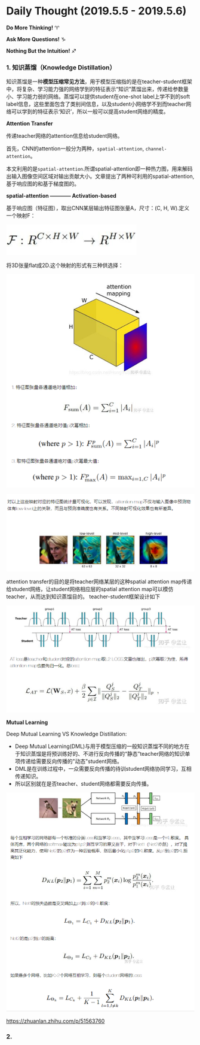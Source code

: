 # Daily Thought (2019.5.5 - 2019.5.6)
**Do More Thinking!** ♈ 

**Ask More Questions!** ♑

**Nothing But the Intuition!** ♐

### 1. 知识蒸馏（Knowledge Distillation）

知识蒸馏是一种**模型压缩常见方法**，用于模型压缩指的是在teacher-student框架中，将复杂、学习能力强的网络学到的特征表示“知识”蒸馏出来，传递给参数量小、学习能力弱的网络。蒸馏可以提供student在one-shot label上学不到的soft label信息，这些里面包含了类别间信息，以及student小网络学不到而teacher网络可以学到的特征表示‘知识’，所以一般可以提高student网络的精度。
 
**Attention Transfer** 

传递teacher网络的attention信息给student网络。

首先，CNN的attention一般分为两种，`spatial-attention`, `channel-attention`。

本文利用的是`spatial-attention`.所谓spatial-attention即一种热力图，用来解码出输入图像空间区域对输出贡献大小。文章提出了两种可利用的spatial-attention,基于响应图的和基于梯度图的。

**spatial-attention ———— Activation-based**

基于响应图（特征图），取出CNN某层输出特征图张量A，尺寸：(C, H, W).定义一个映射F：

![](__pics/KD_1.png)

将3D张量flat成2D.这个映射的形式有三种供选择：

![](__pics/KD_2.png)

![](__pics/KD_3.png)

attention transfer的目的是将teacher网络某层的这种spatial attention map传递给student网络，让student网络相应层的spatial attention map可以模仿teacher，从而达到知识蒸馏目的。 teacher-student框架设计如下

![](__pics/KD_4.png)

**Mutual Learning**

Deep Mutual Learning VS Knowledge Distillation:
- Deep Mutual Learning(DML)与用于模型压缩的一般知识蒸馏不同的地方在于知识蒸馏是将预训练好的、不进行反向传播的“静态”teacher网络的知识单项传递给需要反向传播的"动态"student网络。
- DML是在训练过程中，一众需要反向传播的待训student网络协同学习，互相传递知识。
- 所以区别就在是否teacher、student网络都需要反向传播。

![](__pics/KD_5.png)

https://zhuanlan.zhihu.com/p/51563760

### 2. 
